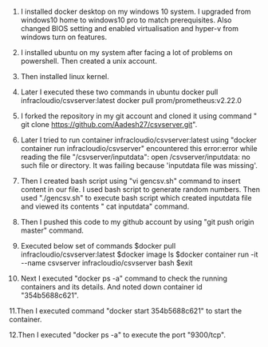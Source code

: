 1. I installed docker desktop on my windows 10 system. I upgraded from windows10 home to windows10 pro to match prerequisites. 
Also changed BIOS setting and enabled virtualisation and hyper-v from windows turn on features.
2. I installed ubuntu on my system after facing a lot of problems on powershell. Then created a unix account.
3. Then installed linux kernel.
4. Later I executed these two commands in ubuntu
docker pull infracloudio/csvserver:latest
docker pull prom/prometheus:v2.22.0
5. I forked the repository in my git account and cloned it using command " git clone https://github.com/Aadesh27/csvserver.git".
6. Later I tried to run container infracloudio/csvserver:latest using "docker container run infracloudio/csvserver"
encountered this 
error:error while reading the file "/csvserver/inputdata": open /csvserver/inputdata: no such file or directory. It was failing because 'inputdata file was missing'.
7. Then I created bash script using "vi gencsv.sh" command to insert content in our file. I used bash script to generate random numbers. 
Then used "./gencsv.sh" to execute bash script which created inputdata file and viewed its contents  " cat inputdata" command.
8. Then I pushed this code to my github account by using "git push origin master" command.
9. Executed below set of commands
$docker pull infracloudio/csvserver:latest
$docker image ls
$docker container run -it --name csvserver infracloudio/csvserver bash
$exit
 
10. Next I executed "docker ps -a" command to check the running containers and its details. And noted down container id "354b5688c621".

11.Then I executed command "docker start 354b5688c621" to start the container. 

12.Then I executed "docker ps -a" to execute the port "9300/tcp". 


